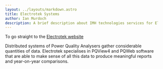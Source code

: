 ```yaml
---
layout: ../layouts/markdown.astro
title: Electrotek Systems
author: Ian Murdoch
description: A brief description about IMH technologies services for Electrotek's products
---
```


To go straight to the [Electrotek website](https://www.electrotek.com/)

Distributed systems of Power Quality Analysers gather considerable quantities of data. Electrotek specialises in PQView4 and PQWeb software that are able to make sense of all this data to produce meaningful reports and year-on-year comparisons.
